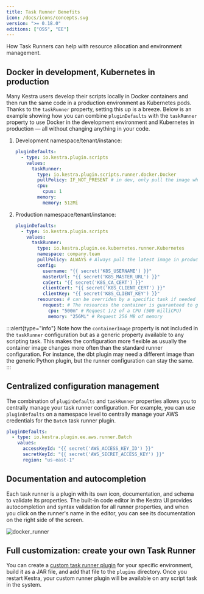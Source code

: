 ```yaml
---
title: Task Runner Benefits
icon: /docs/icons/concepts.svg
version: ">= 0.18.0"
editions: ["OSS", "EE"]
---
```


How Task Runners can help with resource allocation and environment management.

## Docker in development, Kubernetes in production
Many Kestra users develop their scripts locally in Docker containers and then run the same code in a production environment as Kubernetes pods. Thanks to the `taskRunner` property, setting this up is a breeze. Below is an example showing how you can combine `pluginDefaults` with the `taskRunner` property to use Docker in the development environment and Kubernetes in production — all without changing anything in your code.

1. Development namespace/tenant/instance:

    ```yaml
    pluginDefaults:
      - type: io.kestra.plugin.scripts
        values:
          taskRunner:
            type: io.kestra.plugin.scripts.runner.docker.Docker
            pullPolicy: IF_NOT_PRESENT # in dev, only pull the image when needed
            cpu:
              cpus: 1
            memory:
              memory: 512Mi
    ```

2. Production namespace/tenant/instance:

    ```yaml
    pluginDefaults:
      - type: io.kestra.plugin.scripts
        values:
          taskRunner:
            type: io.kestra.plugin.ee.kubernetes.runner.Kubernetes
            namespace: company.team
            pullPolicy: ALWAYS # Always pull the latest image in production
            config:
              username: "{{ secret('K8S_USERNAME') }}"
              masterUrl: "{{ secret('K8S_MASTER_URL') }}"
              caCert: "{{ secret('K8S_CA_CERT') }}"
              clientCert: "{{ secret('K8S_CLIENT_CERT') }}"
              clientKey: "{{ secret('K8S_CLIENT_KEY') }}"
            resources: # can be overriden by a specific task if needed
              request: # The resources the container is guaranteed to get
                cpu: "500m" # Request 1/2 of a CPU (500 milliCPU)
                memory: "256Mi" # Request 256 MB of memory
    ```

:::alert{type="info"}
Note how the `containerImage` property is not included in the `taskRunner` configuration but as a generic property available to any scripting task. This makes the configuration more flexible as usually the container image changes more often than the standard runner configuration. For instance, the dbt plugin may need a different image than the generic Python plugin, but the runner configuration can stay the same.
:::

## Centralized configuration management

The combination of `pluginDefaults` and `taskRunner` properties allows you to centrally manage your task runner configuration. For example, you can use `pluginDefaults` on a namespace level to centrally manage your AWS credentials for the `Batch` task runner plugin.

```yaml
pluginDefaults:
  - type: io.kestra.plugin.ee.aws.runner.Batch
    values:
      accessKeyId: "{{ secret('AWS_ACCESS_KEY_ID') }}"
      secretKeyId: "{{ secret('AWS_SECRET_ACCESS_KEY') }}"
      region: "us-east-1"
```

## Documentation and autocompletion

Each task runner is a plugin with its own icon, documentation, and schema to validate its properties. The built-in code editor in the Kestra UI provides autocompletion and syntax validation for all runner properties, and when you click on the runner's name in the editor, you can see its documentation on the right side of the screen.

![docker_runner](@assets/docs/concepts/docker_runner.png)

## Full customization: create your own Task Runner

You can create a [custom task runner plugin](../15.how-to-guides/custom-plugin.md) for your specific environment, build it as a JAR file, and add that file to the `plugins` directory. Once you restart Kestra, your custom runner plugin will be available on any script task in the system.
